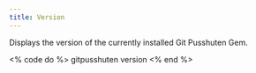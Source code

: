 ```yaml
---
title: Version
---
```


Displays the version of the currently installed Git Pusshuten Gem.

<% code do %>
gitpusshuten version
<% end %>